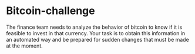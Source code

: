 # Bitcoin-challenge
The finance team needs to analyze the behavior of bitcoin to know if it is feasible to invest in that currency. Your task is to obtain this information in an automated way and be prepared for sudden changes that must be made at the moment.
